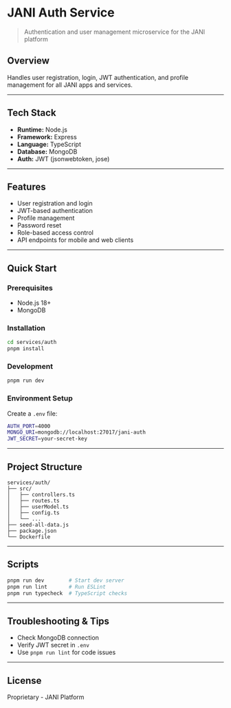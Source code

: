 # JANI Auth Service

> Authentication and user management microservice for the JANI platform

## Overview

Handles user registration, login, JWT authentication, and profile management for all JANI apps and services.

---

## Tech Stack
- **Runtime:** Node.js
- **Framework:** Express
- **Language:** TypeScript
- **Database:** MongoDB
- **Auth:** JWT (jsonwebtoken, jose)

---

## Features
- User registration and login
- JWT-based authentication
- Profile management
- Password reset
- Role-based access control
- API endpoints for mobile and web clients

---

## Quick Start

### Prerequisites
- Node.js 18+
- MongoDB

### Installation
```bash
cd services/auth
pnpm install
```

### Development
```bash
pnpm run dev
```

### Environment Setup
Create a `.env` file:
```bash
AUTH_PORT=4000
MONGO_URI=mongodb://localhost:27017/jani-auth
JWT_SECRET=your-secret-key
```

---

## Project Structure
```
services/auth/
├── src/
│   ├── controllers.ts
│   ├── routes.ts
│   ├── userModel.ts
│   ├── config.ts
│   └── ...
├── seed-all-data.js
├── package.json
└── Dockerfile
```

---

## Scripts
```bash
pnpm run dev        # Start dev server
pnpm run lint       # Run ESLint
pnpm run typecheck  # TypeScript checks
```

---

## Troubleshooting & Tips
- Check MongoDB connection
- Verify JWT secret in `.env`
- Use `pnpm run lint` for code issues

---

## License
Proprietary - JANI Platform
